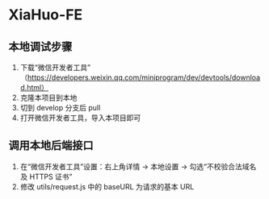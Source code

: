 # XiaHuo-FE

## 本地调试步骤
1. 下载“微信开发者工具” （https://developers.weixin.qq.com/miniprogram/dev/devtools/download.html）
2. 克隆本项目到本地
3. 切到 develop 分支后 pull
4. 打开微信开发者工具，导入本项目即可


## 调用本地后端接口
1. 在“微信开发者工具”设置：右上角详情 -> 本地设置 -> 勾选“不校验合法域名及 HTTPS 证书”
2. 修改 utils/request.js 中的 baseURL 为请求的基本 URL
